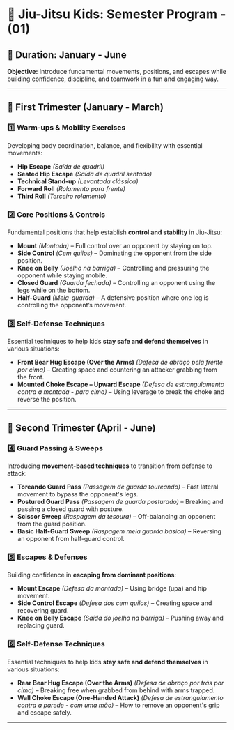 # 🥋 Jiu-Jitsu Kids: Semester Program - (01)

## 📅 Duration: January - June  
**Objective:** Introduce fundamental movements, positions, and escapes while building confidence, discipline, and teamwork in a fun and engaging way.  

---

## 📌 First Trimester (January - March)

### 1️⃣ Warm-ups & Mobility Exercises  
Developing body coordination, balance, and flexibility with essential movements:  

- **Hip Escape** *(Saída de quadril)*  
- **Seated Hip Escape** *(Saída de quadril sentado)*  
- **Technical Stand-up** *(Levantada clássica)*  
- **Forward Roll** *(Rolamento para frente)*  
- **Third Roll** *(Terceiro rolamento)*  

### 2️⃣ Core Positions & Controls  
Fundamental positions that help establish **control and stability** in Jiu-Jitsu:  

- **Mount** *(Montada)* – Full control over an opponent by staying on top.  
- **Side Control** *(Cem quilos)* – Dominating the opponent from the side position.  
- **Knee on Belly** *(Joelho na barriga)* – Controlling and pressuring the opponent while staying mobile.  
- **Closed Guard** *(Guarda fechada)* – Controlling an opponent using the legs while on the bottom.  
- **Half-Guard** *(Meia-guarda)* – A defensive position where one leg is controlling the opponent’s movement.  

### 3️⃣ Self-Defense Techniques  
Essential techniques to help kids **stay safe and defend themselves** in various situations:  

- **Front Bear Hug Escape (Over the Arms)** *(Defesa de abraço pela frente por cima)* – Creating space and countering an attacker grabbing from the front.  
- **Mounted Choke Escape – Upward Escape** *(Defesa de estrangulamento contra a montada - para cima)* – Using leverage to break the choke and reverse the position.  

---

## 📌 Second Trimester (April - June)

### 4️⃣ Guard Passing & Sweeps  
Introducing **movement-based techniques** to transition from defense to attack:  

- **Toreando Guard Pass** *(Passagem de guarda toureando)* – Fast lateral movement to bypass the opponent's legs.  
- **Postured Guard Pass** *(Passagem de guarda posturado)* – Breaking and passing a closed guard with posture.  
- **Scissor Sweep** *(Raspagem da tesoura)* – Off-balancing an opponent from the guard position.  
- **Basic Half-Guard Sweep** *(Raspagem meia guarda básica)* – Reversing an opponent from half-guard control.  

### 5️⃣ Escapes & Defenses  
Building confidence in **escaping from dominant positions**:  

- **Mount Escape** *(Defesa da montada)* – Using bridge (upa) and hip movement.  
- **Side Control Escape** *(Defesa dos cem quilos)* – Creating space and recovering guard.  
- **Knee on Belly Escape** *(Saída do joelho na barriga)* – Pushing away and replacing guard.  

### 6️⃣ Self-Defense Techniques  
Essential techniques to help kids **stay safe and defend themselves** in various situations:  

- **Rear Bear Hug Escape (Over the Arms)** *(Defesa de abraço por trás por cima)* – Breaking free when grabbed from behind with arms trapped.  
- **Wall Choke Escape (One-Handed Attack)** *(Defesa de estrangulamento contra a parede - com uma mão)* – How to remove an opponent's grip and escape safely.  

---